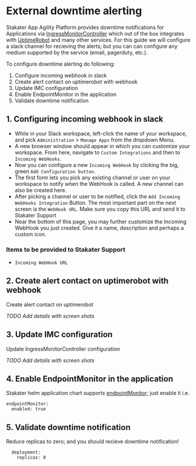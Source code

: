 # External downtime alerting

Stakater App Agility Platform provides downtime notifications for Applications via [IngressMonitorController](https://github.com/stakater/IngressMonitorController) which out of the box integrates with [UptimeRobot](https://uptimerobot.com) and many other services. For this guide we will configure a slack channel for recieving the alerts; but you can can configure any medium supported by the service (email, pagerduty, etc.).

To configure downtime alerting do following:

1. Configure incoming webhook in slack
2. Create alert contact on uptimerobot with webhook
3. Update IMC configuration
4. Enable EndpointMonitor in the application
5. Validate downtime notification

## 1. Configuring incoming webhook in slack

- While in your Slack workspace, left-click the name of your workspace, and pick `Administration` > `Manage Apps` from the dropdown Menu.
- A new browser window should appear in which you can customize your workspace. From here, navigate to `Custom Integrations` and then to `Incoming WebHooks`.
- Now you can configure a new `Incoming WebHook` by clicking the big, green `Add Configuration button`.
- The first form lets you pick any existing channel or user on your workspace to notify when the WebHook is called. A new channel can also be created here.
- After picking a channel or user to be notified, click the `Add Incoming WebHooks Integration` Button. The most important part on the next screen is the `WebHook URL`. Make sure you copy this URL and send it to Stakater Support
- Near the bottom of this page, you may further customize the Incoming WebHook you just created. Give it a name, description and perhaps a custom icon.

### Items to be provided to Stakater Support

- `Incoming WebHook URL`

## 2. Create alert contact on uptimerobot with webhook

Create alert contact on uptimerobot

_TODO Add details with screen shots_

## 3. Update IMC configuration

Update IngressMonitorController configuration

_TODO Add details with screen shots_

## 4. Enable EndpointMonitor in the application

Stakater helm application chart supports [endpointMonitor](https://github.com/stakater-charts/application/blob/master/application/values.yaml#L465-L475); just enable it i.e.

```
endpointMonitor:
  enabled: true
```

## 5. Validate downtime notification

Reduce replicas to zero; and you should recieve downtime notification!

```
  deployment:
    replicas: 0
```
